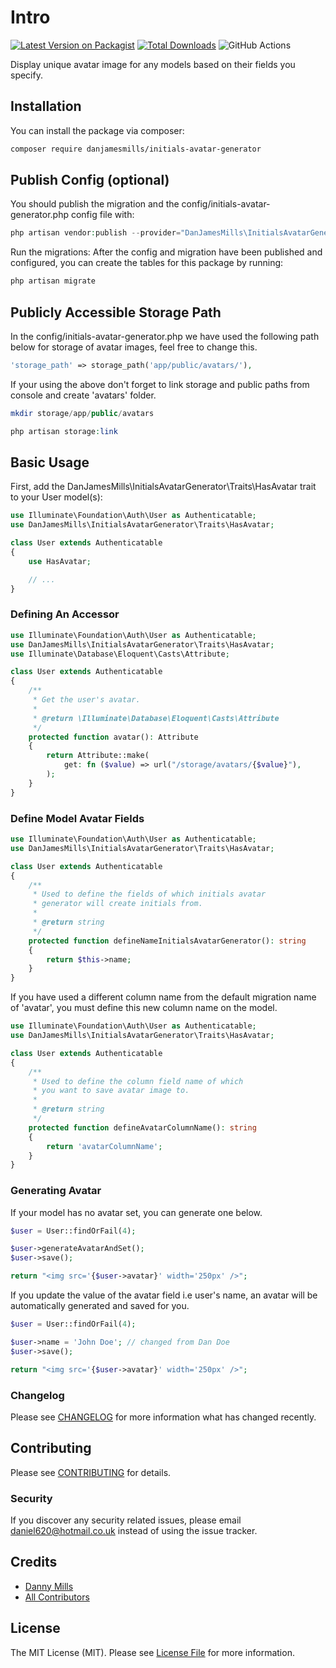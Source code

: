 # Intro

[![Latest Version on Packagist](https://img.shields.io/packagist/v/danjamesmills/initials-avatar-generator.svg?style=flat-square)](https://packagist.org/packages/danjamesmills/initials-avatar-generator)
[![Total Downloads](https://img.shields.io/packagist/dt/danjamesmills/initials-avatar-generator.svg?style=flat-square)](https://packagist.org/packages/danjamesmills/initials-avatar-generator)
![GitHub Actions](https://github.com/danjamesmills/initials-avatar-generator/actions/workflows/main.yml/badge.svg)

Display unique avatar image for any models based on their fields you specify.

## Installation

You can install the package via composer:

```bash
composer require danjamesmills/initials-avatar-generator
```

## Publish Config (optional)

You should publish the migration and the config/initials-avatar-generator.php config file with:

```php
php artisan vendor:publish --provider="DanJamesMills\InitialsAvatarGenerator\InitialsAvatarGeneratorServiceProvider"
```

Run the migrations: After the config and migration have been published and configured, you can create the tables for this package by running:

```php
php artisan migrate
```

## Publicly Accessible Storage Path

In the config/initials-avatar-generator.php we have used the following path below for storage of avatar images, feel free to change this.

```php
'storage_path' => storage_path('app/public/avatars/'),
```

If your using the above don't forget to link storage and public paths from console and create 'avatars' folder.

```php
mkdir storage/app/public/avatars
```

```php
php artisan storage:link
```

## Basic Usage

First, add the DanJamesMills\InitialsAvatarGenerator\Traits\HasAvatar trait to your User model(s):

```php
use Illuminate\Foundation\Auth\User as Authenticatable;
use DanJamesMills\InitialsAvatarGenerator\Traits\HasAvatar;

class User extends Authenticatable
{
    use HasAvatar;

    // ...
}
```

### Defining An Accessor

```php
use Illuminate\Foundation\Auth\User as Authenticatable;
use DanJamesMills\InitialsAvatarGenerator\Traits\HasAvatar;
use Illuminate\Database\Eloquent\Casts\Attribute;

class User extends Authenticatable
{
    /**
     * Get the user's avatar.
     *
     * @return \Illuminate\Database\Eloquent\Casts\Attribute
     */
    protected function avatar(): Attribute
    {
        return Attribute::make(
            get: fn ($value) => url("/storage/avatars/{$value}"),
        );
    }
}
```

### Define Model Avatar Fields

```php
use Illuminate\Foundation\Auth\User as Authenticatable;
use DanJamesMills\InitialsAvatarGenerator\Traits\HasAvatar;

class User extends Authenticatable
{
    /**
     * Used to define the fields of which initials avatar 
     * generator will create initials from.
     *
     * @return string
     */
    protected function defineNameInitialsAvatarGenerator(): string
    {
        return $this->name;
    }
}
```

If you have used a different column name from the default migration name of 'avatar', 
you must define this new column name on the model.

```php
use Illuminate\Foundation\Auth\User as Authenticatable;
use DanJamesMills\InitialsAvatarGenerator\Traits\HasAvatar;

class User extends Authenticatable
{
    /**
     * Used to define the column field name of which 
     * you want to save avatar image to.
     *
     * @return string
     */
    protected function defineAvatarColumnName(): string
    {
        return 'avatarColumnName';
    }
}
```

### Generating Avatar

If your model has no avatar set, you can generate one below.

```php
$user = User::findOrFail(4);

$user->generateAvatarAndSet();
$user->save();

return "<img src='{$user->avatar}' width='250px' />";
```

If you update the value of the avatar field i.e user's name, an avatar will be automatically generated and saved for you.

```php
$user = User::findOrFail(4);

$user->name = 'John Doe'; // changed from Dan Doe
$user->save();

return "<img src='{$user->avatar}' width='250px' />";
```

### Changelog

Please see [CHANGELOG](CHANGELOG.md) for more information what has changed recently.

## Contributing

Please see [CONTRIBUTING](CONTRIBUTING.md) for details.

### Security

If you discover any security related issues, please email daniel620@hotmail.co.uk instead of using the issue tracker.

## Credits

-   [Danny Mills](https://github.com/danjamesmills)
-   [All Contributors](../../contributors)

## License

The MIT License (MIT). Please see [License File](LICENSE.md) for more information.